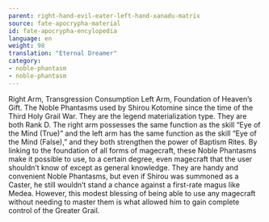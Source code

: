 ```yaml
---
parent: right-hand-evil-eater-left-hand-xanadu-matrix
source: fate-apocrypha-material
id: fate-apocrypha-encylopedia
language: en
weight: 98
translation: "Eternal Dreamer"
category:
- noble-phantasm
- noble-phantasm
---
```


Right Arm, Transgression Consumption
Left Arm, Foundation of Heaven’s Gift.
The Noble Phantasms used by Shirou Kotomine since the time of the Third Holy Grail War. They are the legend materialization type. They are both Rank D. The right arm possesses the same function as the skill “Eye of the Mind (True)” and the left arm has the same function as the skill “Eye of the Mind (False),” and they both strengthen the power of Baptism Rites.
By linking to the foundation of all forms of magecraft, these Noble Phantasms make it possible to use, to a certain degree, even magecraft that the user shouldn’t know of except as general knowledge. They are handy and convenient Noble Phantasms, but even if Shirou was summoned as a Caster, he still wouldn’t stand a chance against a first-rate magus like Medea.
However, this modest blessing of being able to use any magecraft without needing to master them is what allowed him to gain complete control of the Greater Grail.
